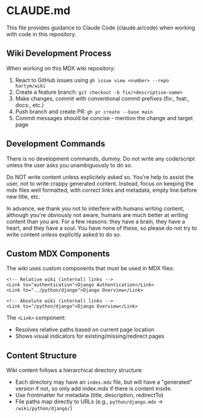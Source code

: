 # CLAUDE.md

This file provides guidance to Claude Code (claude.ai/code) when working with code in this repository.

## Wiki Development Process

When working on this MDX wiki repository:
1. React to GitHub issues using `gh issue view <number> --repo hartym/wiki`
2. Create a feature branch: `git checkout -b fix/<descriptive-name>`
3. Make changes, commit with conventional commit prefixes (fix:, feat:, docs:, etc.)
4. Push branch and create PR: `gh pr create --base main`
5. Commit messages should be concise - mention the change and target page

## Development Commands

There is no development commands, dummy. Do not write any code/script unless the user asks you unambiguously to do so.

Do NOT write content unless explicitely asked so. You're help to assist the user, not to write crappy generated content.
Instead, focus on keeping the mdx files well formatted, with correct links and metadata, empty line before new title, etc.

In advance, we thank you not to interfere with humans writing content, although you're obviously not aware, humans 
are much better at writing content than you are. For a few reasons: they have a brain, they have a heart, and they have
a soul. You have none of these, so please do not try to write content unless explicitly asked to do so.

## Custom MDX Components

The wiki uses custom components that must be used in MDX files:

```mdx
<!-- Relative wiki (internal) links -->
<Link to="authentication">Django Authentication</Link>
<Link to="../python/django">Django Overview</Link>

<!-- Absolute wiki (internal) links -->
<Link to="/python/django">Django Overview</Link>
```

The `<Link>` component:
- Resolves relative paths based on current page location
- Shows visual indicators for existing/missing/redirect pages

## Content Structure

Wiki content follows a hierarchical directory structure:
- Each directory may have an `index.mdx` file, but will have a "generated" version if not, so only add index.mdx if 
  there is content inside.
- Use frontmatter for metadata (title, description, redirectTo)
- File paths map directly to URLs (e.g., `python/django.mdx` → `/wiki/python/django/`)
